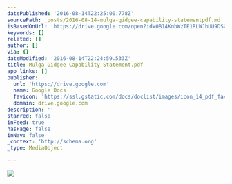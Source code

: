 ```yaml
---
datePublished: '2016-08-14T22:25:00.778Z'
sourcePath: _posts/2016-08-14-mulga-gidgee-capability-statementpdf.md
isBasedOnUrl: 'https://drive.google.com/open?id=0B14KnbWzTE1RLWJhUU9DSXo2UDQ'
keywords: []
related: []
author: []
via: {}
dateModified: '2016-08-14T22:24:59.533Z'
title: Mulga Gidgee Capability Statement.pdf
app_links: []
publisher:
  url: 'https://drive.google.com'
  name: Google Docs
  favicon: 'https://ssl.gstatic.com/docs/doclist/images/icon_14_pdf_favicon.ico'
  domain: drive.google.com
description: ''
starred: false
inFeed: true
hasPage: false
inNav: false
_context: 'http://schema.org'
_type: MediaObject

---
```

![](https://the-grid-user-content.s3-us-west-2.amazonaws.com/70aa52f0-d28d-4eb9-95ed-8f7601ace2bd.jpg)